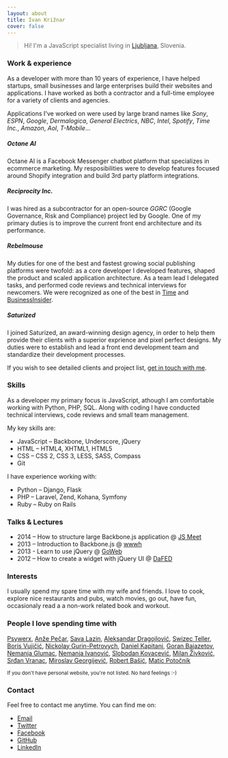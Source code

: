 ```yaml
---
layout: about
title: Ivan Križnar
cover: false
---
```


> Hi! I'm a JavaScript specialist living in [Ljubljana](http://en.wikipedia.org/wiki/Ljubljana), Slovenia.


### Work & experience

As a developer with more than 10 years of experience, I have helped startups, small businesses and large enterprises build their websites and applications. I have worked as both a contractor and a full-time employee for a variety of clients and agencies.

Applications I've worked on were used by large brand names like
*Sony*,
*ESPN*,
*Google*,
*Dermalogica*,
*General Electrics*,
*NBC*,
*Intel*,
*Spotify*,
*Time Inc.*,
*Amazon*,
*Aol*,
*T-Mobile*…


##### Octane AI
Octane AI is a Facebook Messenger chatbot platform that specializes in ecommerce marketing. My resposibilities were to develop features focused around Shopify integration and build 3rd party platform integrations.


##### Reciprocity Inc.
I was hired as a subcontractor for an open-source _GGRC_ (Google Governance, Risk and Compliance) project led by Google. One of my primary duties is to improve the current front end architecture and its performance.


##### Rebelmouse
My duties for one of the best and fastest growing social publishing platforms were twofold: as a core developer I developed features, shaped the product and scaled application architecture. As a team lead I delegated tasks, and performed code reviews and technical interviews for newcomers.
We were recognized as one of the best in [Time](http://techland.time.com/2013/05/06/50-best-websites-2013/slide/rebelmouse/) and [BusinessInsider](http://www.businessinsider.com/17-startups-to-quit-your-career-for-2013-10).


##### Saturized
I joined Saturized, an award-winning design agency, in order to help them provide their clients  with a superior exprience and pixel perfect designs. My duties were to establish and lead a front end development team and standardize their development processes.

If you wish to see detailed clients and project list, [get in touch with me](mailto:ivan+website@simplified.me).


### Skills

As a developer my primary focus is JavaScript, athough I am comfortable working with Python, PHP, SQL. Along with coding I have conducted technical interviews, code reviews and small team management.

My key skills are:

- JavaScript – Backbone, Underscore, jQuery
- HTML – HTML4, XHTML1, HTML5
- CSS – CSS 2, CSS 3, LESS, SASS, Compass
- Git

I have experience working with:

- Python – Django, Flask
- PHP – Laravel, Zend, Kohana, Symfony
- Ruby – Ruby on Rails

### Talks & Lectures

- 2014 – How to structure large Backbone.js application @ [JS Meet](http://www.meetup.com/Ljubljana-JavaScript-User-Group/)
- 2013 – Introduction to Backbone.js @ [wwwh](http://urice.si/talks/)
- 2013 - Learn to use jQuery @ [GoWeb](http://www.e-center.si/goweb.html)
- 2012 – How to create a widget with jQuery UI @ [DaFED](http://dafed.org)


### Interests

I usually spend my spare time with my wife and friends. I love to cook, explore nice restaurants and pubs, watch movies, go out, have fun, occasionaly read a a non-work related book and workout.



### People I love spending time with

[Psywerx](http://psywerx.org),
[Anže Pečar](http://smotko.si),
[Sava Lazin](http://savalazin.com),
[Aleksandar Dragojlović](http://www.alexdrag.com),
[Swizec Teller](http://swizec.com/blog),
[Boris Vujičić](http://turshija.com),
[Nickolay Gurin-Petrovych](http://www.gurin-petrovych.com),
[Daniel Kapitanj](http://www.kapitanj.com),
[Goran Bajazetov](http://www.bajazetov.com),
[Nemanja Glumac](http://www.nemanjaglumac.com),
[Nemanja Ivanović](http://nemanjaivanovic.com),
[Slobodan Kovacević](http://www.slobodankovacevic.com),
[Milan Živković](http://www.designer.rs),
[Srđan Vranac](http://blog.code4hire.com),
[Miroslav Georgijević](http://www.georgijevic.com),
[Robert Bašić](http://robertbasic.com),
[Matic Potočnik](http://hairyfotr.psywerx.org)

<small>If you don't have personal website, you're not listed. No hard feelings :-)</small>


### Contact

Feel free to contact me anytime. You can find me on:

- [Email](mailto:ivan+website@simplified.me)
- [Twitter](https://twitter.com/ivankriznar)
- [Facebook](https://www.facebook.com/ivan.kriznar)
- [GitHub](https://github.com/hypernurb)
- [LinkedIn](http://www.linkedin.com/in/ivankriznar)
